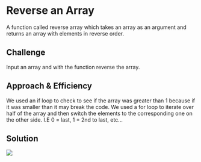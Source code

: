 # Reverse an Array
<!-- Short summary or background information -->
A function called reverse array which takes an array as an argument and returns an array with elements in reverse order.
## Challenge
<!-- Description of the challenge -->
Input an array and with the function reverse the array.

## Approach & Efficiency
<!-- What approach did you take? Why? What is the Big O space/time for this approach? -->
We used an if loop to check to see if the array was greater than 1 because if it was smaller than it may break the code. We used a for loop to iterate over half of the array and then switch the elements to the corresponding one on the other side. I.E 0 = last, 1 = 2nd to last, etc...

## Solution
<!-- Embedded whiteboard image -->
![](/assets/array-reverse.jpg)
